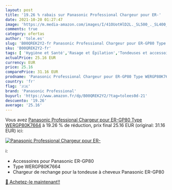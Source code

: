 ```yaml
---
layout: post
title: '19.26 % rabais sur Panasonic Professional Chargeur pour ER-'
date: 2021-10-20 01:27:47
image: 'https://m.media-amazon.com/images/I/41OUotHlD2L._SL500_._SL400_.jpg'
comments: true
category: ofertas
author: 'tole.es'
slug: 'B00QREK2Y2-fr Panasonic Professional Chargeur pour ER-GP80 Type...'
sku: 'B00QREK2Y2-fr'
tags: [ 'Hygiène et Santé','Rasage et Épilation','Tondeuses et accessoires','panasonic professional', ]
actualPrice: 25.16 EUR
currency: EUR
price: 25.16
comparePrice: 31.16 EUR
prodname: 'Panasonic Professional Chargeur pour ER-GP80 Type WERGP80K7664'
country: 'fr'
flag: '🇫🇷'
brand: 'Panasonic Professional'
buyurl: 'https://www.amazon.fr/dp/B00QREK2Y2/?tag=tolees0d-21'
descuento: '19.26'
average: '25.16'
---
```


Vous avez [Panasonic Professional Chargeur pour ER-GP80 Type WERGP80K7664](https://www.amazon.fr/dp/B00QREK2Y2/?tag=tolees0d-21)  à  19.26 % de réduction, prix final  25.16 EUR (original: 31.16 EUR) ici:

[![Panasonic Professional Chargeur pour ER-](https://m.media-amazon.com/images/I/41OUotHlD2L._SL500_._SL400_.jpg)](https://www.amazon.fr/dp/B00QREK2Y2/?tag=tolees0d-21)

ℹ️:

- Accessoires pour Panasonic ER-GP80
- Type WERGP80K7664
- Chargeur de rechange pour la tondeuse à cheveux Panasonic ER-GP80

[🛒 Achetez-le maintenant!!](https://www.amazon.fr/dp/B00QREK2Y2/?tag=tolees0d-21)
